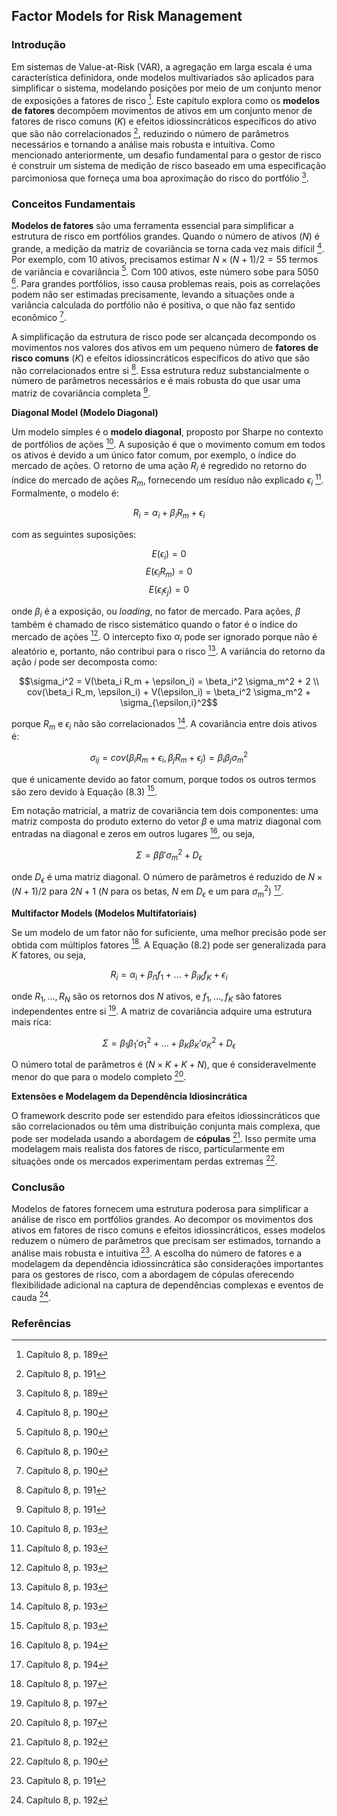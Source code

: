 ## Factor Models for Risk Management

### Introdução
Em sistemas de Value-at-Risk (VAR), a agregação em larga escala é uma característica definidora, onde modelos multivariados são aplicados para simplificar o sistema, modelando posições por meio de um conjunto menor de exposições a fatores de risco [^1]. Este capítulo explora como os **modelos de fatores** decompõem movimentos de ativos em um conjunto menor de fatores de risco comuns ($K$) e efeitos idiossincráticos específicos do ativo que são não correlacionados [^3], reduzindo o número de parâmetros necessários e tornando a análise mais robusta e intuitiva. Como mencionado anteriormente, um desafio fundamental para o gestor de risco é construir um sistema de medição de risco baseado em uma especificação parcimoniosa que forneça uma boa aproximação do risco do portfólio [^1].

### Conceitos Fundamentais

**Modelos de fatores** são uma ferramenta essencial para simplificar a estrutura de risco em portfólios grandes. Quando o número de ativos ($N$) é grande, a medição da matriz de covariância se torna cada vez mais difícil [^2]. Por exemplo, com 10 ativos, precisamos estimar $N \times (N + 1)/2 = 55$ termos de variância e covariância [^2]. Com 100 ativos, este número sobe para 5050 [^2]. Para grandes portfólios, isso causa problemas reais, pois as correlações podem não ser estimadas precisamente, levando a situações onde a variância calculada do portfólio não é positiva, o que não faz sentido econômico [^2].

A simplificação da estrutura de risco pode ser alcançada decompondo os movimentos nos valores dos ativos em um pequeno número de **fatores de risco comuns** ($K$) e efeitos idiossincráticos específicos do ativo que são não correlacionados entre si [^3]. Essa estrutura reduz substancialmente o número de parâmetros necessários e é mais robusta do que usar uma matriz de covariância completa [^3].

**Diagonal Model (Modelo Diagonal)**

Um modelo simples é o **modelo diagonal**, proposto por Sharpe no contexto de portfólios de ações [^5]. A suposição é que o movimento comum em todos os ativos é devido a um único fator comum, por exemplo, o índice do mercado de ações. O retorno de uma ação $R_i$ é regredido no retorno do índice do mercado de ações $R_m$, fornecendo um resíduo não explicado $\epsilon_i$ [^5]. Formalmente, o modelo é:

$$R_i = \alpha_i + \beta_i R_m + \epsilon_i$$

com as seguintes suposições:

$$E(\epsilon_i) = 0$$
$$E(\epsilon_i R_m) = 0$$
$$E(\epsilon_i \epsilon_j) = 0$$

onde $\beta_i$ é a exposição, ou *loading*, no fator de mercado. Para ações, $\beta$ também é chamado de risco sistemático quando o fator é o índice do mercado de ações [^5]. O intercepto fixo $\alpha_i$ pode ser ignorado porque não é aleatório e, portanto, não contribui para o risco [^5]. A variância do retorno da ação *i* pode ser decomposta como:

$$\sigma_i^2 = V(\beta_i R_m + \epsilon_i) = \beta_i^2 \sigma_m^2 + 2 \\ cov(\beta_i R_m, \epsilon_i) + V(\epsilon_i) = \beta_i^2 \sigma_m^2 + \sigma_{\epsilon,i}^2$$

porque $R_m$ e $\epsilon_i$ não são correlacionados [^5]. A covariância entre dois ativos é:

$$\sigma_{ij} = cov(\beta_i R_m + \epsilon_i, \beta_j R_m + \epsilon_j) = \beta_i \beta_j \sigma_m^2$$

que é unicamente devido ao fator comum, porque todos os outros termos são zero devido à Equação (8.3) [^5].

Em notação matricial, a matriz de covariância tem dois componentes: uma matriz composta do produto externo do vetor $\beta$ e uma matriz diagonal com entradas na diagonal e zeros em outros lugares [^6], ou seja,

$$\Sigma = \beta \beta' \sigma_m^2 + D_\epsilon$$

onde $D_\epsilon$ é uma matriz diagonal. O número de parâmetros é reduzido de $N \times (N + 1)/2$ para $2N + 1$ ($N$ para os betas, $N$ em $D_\epsilon$ e um para $\sigma_m^2$) [^6].

**Multifactor Models (Modelos Multifatoriais)**

Se um modelo de um fator não for suficiente, uma melhor precisão pode ser obtida com múltiplos fatores [^9]. A Equação (8.2) pode ser generalizada para $K$ fatores, ou seja,

$$R_i = \alpha_i + \beta_{i1} f_1 + ... + \beta_{iK} f_K + \epsilon_i$$

onde $R_1, ..., R_N$ são os retornos dos $N$ ativos, e $f_1, ..., f_K$ são fatores independentes entre si [^9]. A matriz de covariância adquire uma estrutura mais rica:

$$\Sigma = \beta_1 \beta_1' \sigma_1^2 + ... + \beta_K \beta_K' \sigma_K^2 + D_\epsilon$$

O número total de parâmetros é $(N \times K + K + N)$, que é consideravelmente menor do que para o modelo completo [^9].

**Extensões e Modelagem da Dependência Idiosincrática**

O framework descrito pode ser estendido para efeitos idiossincráticos que são correlacionados ou têm uma distribuição conjunta mais complexa, que pode ser modelada usando a abordagem de **cópulas** [^4]. Isso permite uma modelagem mais realista dos fatores de risco, particularmente em situações onde os mercados experimentam perdas extremas [^2].

### Conclusão

Modelos de fatores fornecem uma estrutura poderosa para simplificar a análise de risco em portfólios grandes. Ao decompor os movimentos dos ativos em fatores de risco comuns e efeitos idiossincráticos, esses modelos reduzem o número de parâmetros que precisam ser estimados, tornando a análise mais robusta e intuitiva [^3]. A escolha do número de fatores e a modelagem da dependência idiossincrática são considerações importantes para os gestores de risco, com a abordagem de cópulas oferecendo flexibilidade adicional na captura de dependências complexas e eventos de cauda [^4].

### Referências
[^1]: Capítulo 8, p. 189
[^2]: Capítulo 8, p. 190
[^3]: Capítulo 8, p. 191
[^4]: Capítulo 8, p. 192
[^5]: Capítulo 8, p. 193
[^6]: Capítulo 8, p. 194
[^9]: Capítulo 8, p. 197
<!-- END -->